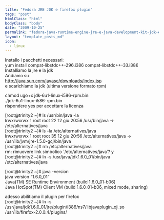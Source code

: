 ```yaml
---
title: "Fedora JRE JDK e firefox plugin"
tags: "post"
htmlClass: "html"
bodyClass: "body"
date: "2009-10-25"
permalink: "fedora-java-runtime-engine-jre-e-java-development-kit-jdk-e-firefox-plugin-2/"
layout: "template_posts_md"
icon:
  - linux
---
```

<p>Installo i pacchetti necessari:<br />
yum install compat-libstdc++-296.i386 compat-libstdc++-33.i386<br />
Installiamo la jre e la jdk<br />
Andiamo su<br />
<a href="http://java.sun.com/javase/downloads/index.jsp">http://java.sun.com/javase/downloads/index.jsp</a><br />
e scarichiamo la jdk (ultima versione formato rpm)</p>
<p>chmod ugo+x jdk-6u1-linux-i586-rpm.bin<br />
./jdk-6u1-linux-i586-rpm.bin<br />
rispondere yes per accettare la licenza</p>
<p>[root@trinity2 ~]# ls /usr/bin/java -la<br />
lrwxrwxrwx 1 root root 22 12 giu 20:56 /usr/bin/java -&gt;<br />
/etc/alternatives/java<br />
[root@trinity2 ~]# ls -la /etc/alternatives/java<br />
lrwxrwxrwx 1 root root 35 12 giu 20:56 /etc/alternatives/java -&gt;<br />
/usr/lib/jvm/jre-1.5.0-gcj/bin/java<br />
[root@trinity2 ~]# rm /etc/alternatives/java<br />
rm: rimuovere link simbolico `/etc/alternatives/java&#8217;? y<br />
[root@trinity2 ~]# ln -s /usr/java/jdk1.6.0_01/bin/java<br />
/etc/alternatives/java</p>
<p>[root@trinity2 ~]# java -version<br />
java version &#8220;1.6.0_01&#8221;<br />
Java(TM) SE Runtime Environment (build 1.6.0_01-b06)<br />
Java HotSpot(TM) Client VM (build 1.6.0_01-b06, mixed mode, sharing)</p>
<p>adesso abilitiamo il plugin per firefox<br />
[root@trinity2 ~]# ln -s<br />
/usr/java/jdk1.6.0_01/jre/plugin/i386/ns7/libjavaplugin_oji.so<br />
/usr/lib/firefox-2.0.0.4/plugins/</p>
